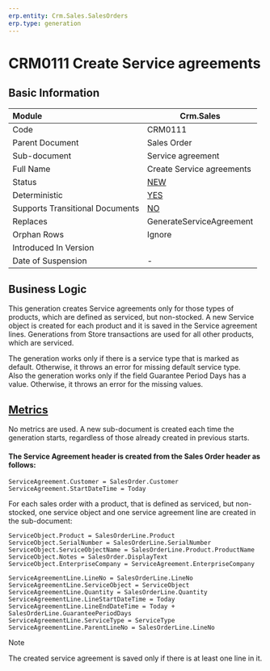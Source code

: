 ```yaml
---
erp.entity: Crm.Sales.SalesOrders
erp.type: generation
---
```


# CRM0111 Create Service agreements

## Basic Information

| Module                          | Crm.Sales                                                    |
| :------------------------------ | ------------------------------------------------------------ |
| Code                            | CRM0111                                                      |
| Parent Document                 | Sales Order                                                  |
| Sub-document                    | Service agreement                                            |
| Full Name                       | Create Service agreements                                    |
| Status                          | [NEW](xref:generation-procedures)                            |
| Deterministic                   | [YES](xref:document-generation-and-transitional-documents)   |
| Supports Transitional Documents | [NO](xref:document-generation-and-transitional-documents)    |
| Replaces                        | GenerateServiceAgreement                                     |
| Orphan Rows                     | Ignore                                                       |
| Introduced In Version           |                                                              |
| Date of Suspension              | -                                                            |

##  Business Logic
This generation creates Service agreements only for those types of products, which are defined as serviced, but non-stocked.
A new Service object is created for each product and it is saved in the Service agreement lines. 
Generations from Store transactions are used for all other products, which are serviced.

The generation works only if there is a service type that is marked as default. Otherwise, it throws an error for missing default service type. <br>
Also the generation works only if the field Guarantee Period Days has a value. Otherwise, it throws an error for the missing values.

## [Metrics](../reference/metrics.md)
No metrics are used. A new sub-document is created each time the generation starts, regardless of those already created in previous starts.

#### The Service Agreement header is created from the Sales Order header as follows:
```
ServiceAgreement.Customer = SalesOrder.Customer
ServiceAgreement.StartDateTime = Today
```
For each sales order with a product, that is defined as serviced, but non-stocked, one service object and one service agreement line are created in the sub-document:

```
ServiceObject.Product = SalesOrderLine.Product
ServiceObject.SerialNumber = SalesOrderLine.SerialNumber
ServiceObject.ServiceObjectName = SalesOrderLine.Product.ProductName
ServiceObject.Notes = SalesOrder.DisplayText
ServiceObject.EnterpriseCompany = ServiceAgreement.EnterpriseCompany

ServiceAgreementLine.LineNo = SalesOrderLine.LineNo
ServiceAgreementLine.ServiceObject = ServiceObject
ServiceAgreementLine.Quantity = SalesOrderLine.Quantity
ServiceAgreementLine.LineStartDateTime = Today
ServiceAgreementLine.LineEndDateTime = Today + SalesOrderLine.GuaranteePeriodDays
ServiceAgreementLine.ServiceType = ServiceType
ServiceAgreementLine.ParentLineNo = SalesOrderLine.LineNo
```
> [!Note]
> The created service agreement is saved only if there is at least one line in it.
